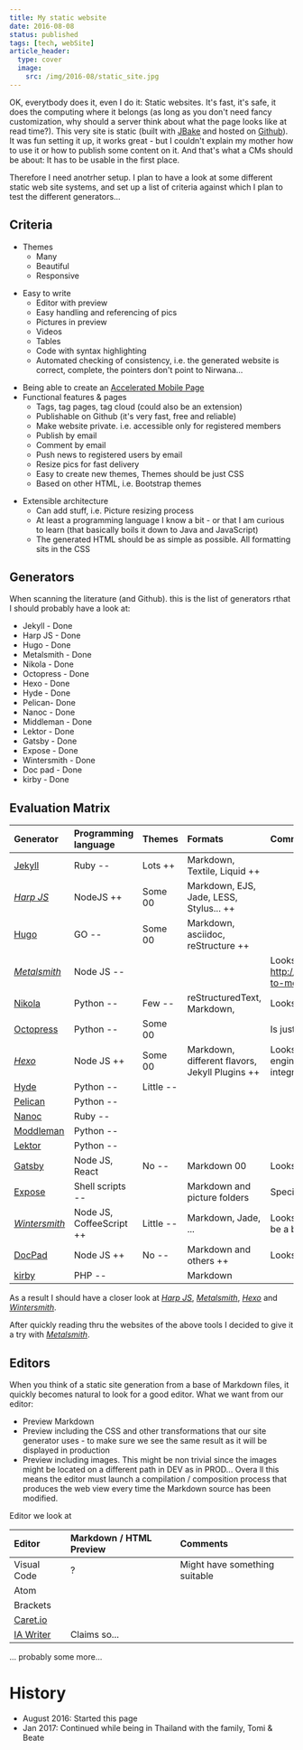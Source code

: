 ```yaml
---
title: My static website
date: 2016-08-08
status: published
tags: [tech, webSite]
article_header:
  type: cover
  image:
    src: /img/2016-08/static_site.jpg
---
```


OK, everytbody does it, even I do it: Static websites. It's fast, it's safe, it does the computing where it belongs (as long as you don't need fancy customization, why should a server think about what the page looks like at read time?). This very site is static (built with [JBake](http://jbake.org/) and hosted on [Github](https://github.com/)). It was fun setting it up, it works great - but I couldn't explain my mother how to use it or how to publish some content on it. And that's what a CMs should be about: It has to be usable in the first place.

Therefore I need anotrher setup. I plan to have a look at some different static web site systems, and set up a list of criteria against which I plan to test the different generators...


## Criteria

* Themes
    * Many
    * Beautiful 
    * Responsive 
- Easy to write
    - Editor with preview
    - Easy handling and referencing of pics
    - Pictures in preview
    - Videos
    - Tables
    - Code with syntax highlighting
	- Automated checking of consistency, i.e. the generated website is correct, complete, the pointers don't point to Nirwana...
* Being able to create an [Accelerated Mobile Page](https://www.ampproject.org/) 
* Functional features & pages
    * Tags, tag pages, tag cloud (could also be an extension)
    * Publishable on Github (it's very fast, free and reliable)
    * Make website private. i.e. accessible only for registered members
    * Publish by email
    * Comment by email
    * Push news to registered users by email
    - Resize pics for fast delivery
    - Easy to create new themes, Themes should be just CSS
    - Based on other HTML, i.e. Bootstrap themes
- Extensible architecture 
    - Can add stuff, i.e. Picture resizing process
    - At least a programming language I know a bit - or that I am curious to learn (that basically boils it down to Java and JavaScript)
    - The generated HTML should be as simple as possible. All formatting sits in the CSS

## Generators

When scanning the literature (and Github). this is the list of generators rthat I should probably have a look at:

- Jekyll - Done
- Harp JS - Done
- Hugo - Done
- Metalsmith - Done
- Nikola - Done
- Octopress - Done
- Hexo - Done
- Hyde - Done
- Pelican- Done
- Nanoc - Done
- Middleman - Done
- Lektor - Done
- Gatsby - Done
- Expose - Done
- Wintersmith - Done
- Doc pad - Done
- kirby - Done

## Evaluation Matrix

| Generator                                    | Programming language     | Themes    | Formats                                        | Comment                                                                                                               |
| :------------------------------------------- | :----------------------- | :-------- | :--------------------------------------------- | :-------------------------------------------------------------------------------------------------------------------- |
| [Jekyll](https://jekyllrb.com/)              | Ruby --                  | Lots ++   | Markdown, Textile, Liquid ++                   |                                                                                                                       |
| *[Harp JS](https://harpjs.com/)*             | NodeJS  ++               | Some 00   | Markdown, EJS, Jade, LESS, Stylus... ++        |                                                                                                                       |
| [Hugo](https://gohugo.io/)                   | GO --                    | Some 00   | Markdown, asciidoc, reStructure ++             |                                                                                                                       |
| *[Metalsmith](http://www.metalsmith.io/)*    | Node JS --               |           |                                                | Looks very flexible. Also see http://dbushell.com/2015/05/11/wordpress-to-metalsmith/                                 |
| [Nikola](https://getnikola.com/)             | Python --                | Few --    | reStructuredText, Markdown,                    | Looks just so so...                                                                                                   |
| [Octopress](http://octopress.org/)           | Python --                | Some 00   |                                                | Is just a package around Jekyll.                                                                                      |
| *[Hexo](https://hexo.io/)*                   | Node JS ++               | Some 00   | Markdown, different flavors, Jekyll Plugins ++ | Looks very flexible, uses standard template engines (EJS, Jade, Swig...), allows to integrate scripts and plugins. ++ |
| [Hyde](http://hyde.github.io/)               | Python --                | Little -- |                                                |                                                                                                                       |
| [Pelican](http://blog.getpelican.com/)       | Python --                |           |                                                |                                                                                                                       |
| [Nanoc](http://nanoc.ws/)                    | Ruby --                  |           |                                                |                                                                                                                       |
| [Moddleman](https://middlemanapp.com/)       | Python --                |           |                                                |                                                                                                                       |
| [Lektor](https://www.getlektor.com/)         | Python --                |           |                                                |                                                                                                                       |
| [Gatsby](https://github.com/gatsbyjs/gatsby) | Node JS, React           | No --     | Markdown 00                                    | Looks very flexible, but pretty complex...                                                                            |
| [Expose](https://github.com/Jack000/Expose)  | Shell scripts --         |           | Markdown and picture folders                   | Specifically for picture sites.                                                                                       |
| *[Wintersmith](http://wintersmith.io/)*      | Node JS, CoffeeScript ++ | Little -- | Markdown, Jade, ...                            | Looks very flexible, LESS, Sass, Stylus. Might be a bit complex...                                                    |
| [DocPad](http://docpad.org/)                 | Node JS ++               | No --     | Markdown and others ++                         | Looks flexible but complex                                                                                            |
| [kirby](https://getkirby.com/)               | PHP --                   |           | Markdown                                       |                                                                                                                       |

As a result I should have a closer look at *[Harp JS](https://harpjs.com/)*, *[Metalsmith](http://www.metalsmith.io/)*, *[Hexo](https://hexo.io/)* and *[Wintersmith](http://wintersmith.io/)*.

After quickly reading thru the websites of the above tools I decided to give it a try with *[Metalsmith](http://www.metalsmith.io/)*.

## Editors

When you think of a static site generation from a base of Markdown files, it quickly becomes natural to look for a good editor. What we want from our editor:

* Preview Markdown
* Preview including the CSS and other transformations that our site generator uses - to make sure we see the same result as it will be displayed in production
* Preview including images. This might be non trivial since the images might be located on a different path in DEV as in PROD...
 Overa ll this means the editor must launch a compilation / composition process that produces the web view every time the Markdown source has been modified.

Editor we look at

| Editor                             | Markdown / HTML Preview | Comments                      |
| :--------------------------------- | :---------------------- | :---------------------------- |
| Visual Code                        | ?                       | Might have something suitable |
| Atom                               |                         |                               |
| Brackets                           |                         |                               |
| [Caret.io](https://caret.io/)      |                         |                               |
| [IA Writer](https://ia.net/writer) | Claims so...            |                               |

... probably some more...

# History
* August 2016: Started this page
* Jan 2017: Continued while being in Thailand with the family, Tomi & Beate
